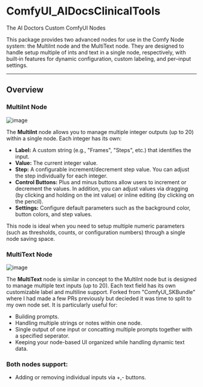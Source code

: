 # ComfyUI_AIDocsClinicalTools
 The AI Doctors Custom ComfyUI Nodes

This package provides two advanced nodes for use in the Comfy Node system: the MultiInt node and the MultiText node. They are designed to handle setup multiple of ints and text in a single node, respectively, with built‐in features for dynamic configuration, custom labeling, and per–input settings.

---

## Overview

### MultiInt Node
![image](https://github.com/user-attachments/assets/1b6a6b57-1c18-417e-a149-cd156401f246)

The **MultiInt** node allows you to manage multiple integer outputs (up to 20) within a single node. Each integer has its own:
- **Label:** A custom string (e.g., "Frames", "Steps", etc.) that identifies the input.
- **Value:** The current integer value.
- **Step:** A configurable increment/decrement step value. You can adjust the step individually for each integer.
- **Control Buttons:** Plus and minus buttons allow users to increment or decrement the values. In addition, you can adjust values via dragging (by clicking and holding on the int value) or inline editing (by clicking on the pencil).
- **Settings:** Configure default parameters such as the background color, button colors, and step values.

This node is ideal when you need to setup multiple numeric parameters (such as thresholds, counts, or configuration numbers) through a single node saving space.

### MultiText Node
![image](https://github.com/user-attachments/assets/cb64eabe-69b1-4c27-aa03-6a88ccc4723d)

The **MultiText** node is similar in concept to the MultiInt node but is designed to manage multiple text inputs (up to 20). Each text field has its own customizable label and multiline support. Forked from "ComfyUI_SKBundle" where I had made a few PRs previously but decieded it was time to split to my own node set. It is particularly useful for:
- Building prompts.
- Handling multiple strings or notes within one node.
- Single output of one input or concatting multiple prompts together with a specified seperator.
- Keeping your node-based UI organized while handling dynamic text data.

### Both nodes support:
- Adding or removing individual inputs via +,- buttons.

